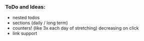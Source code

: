 ### ToDo and Ideas:
- nested todos
- sections (daily / long term)
- counters! (like 3x each day of stretching) decreasing on click
- link support